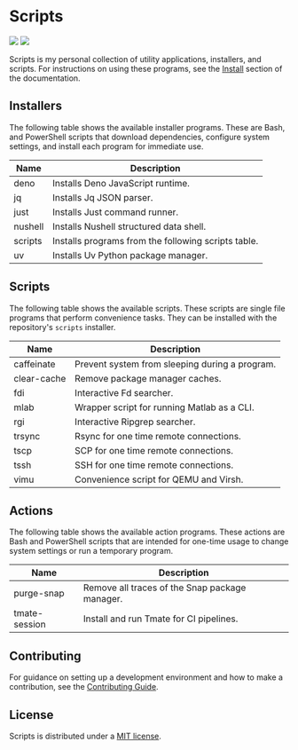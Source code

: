 # Scripts

![](https://img.shields.io/github/license/scruffaluff/scripts)
![](https://img.shields.io/github/repo-size/scruffaluff/scripts)

Scripts is my personal collection of utility applications, installers, and
scripts. For instructions on using these programs, see the
[Install](https://scruffaluff.github.io/scripts/install) section of the
documentation.

## Installers

The following table shows the available installer programs. These are Bash, and
PowerShell scripts that download dependencies, configure system settings, and
install each program for immediate use.

| Name    | Description                                         |
| ------- | --------------------------------------------------- |
| deno    | Installs Deno JavaScript runtime.                   |
| jq      | Installs Jq JSON parser.                            |
| just    | Installs Just command runner.                       |
| nushell | Installs Nushell structured data shell.             |
| scripts | Installs programs from the following scripts table. |
| uv      | Installs Uv Python package manager.                 |

## Scripts

The following table shows the available scripts. These scripts are single file
programs that perform convenience tasks. They can be installed with the
repository's `scripts` installer.

| Name        | Description                                    |
| ----------- | ---------------------------------------------- |
| caffeinate  | Prevent system from sleeping during a program. |
| clear-cache | Remove package manager caches.                 |
| fdi         | Interactive Fd searcher.                       |
| mlab        | Wrapper script for running Matlab as a CLI.    |
| rgi         | Interactive Ripgrep searcher.                  |
| trsync      | Rsync for one time remote connections.         |
| tscp        | SCP for one time remote connections.           |
| tssh        | SSH for one time remote connections.           |
| vimu        | Convenience script for QEMU and Virsh.         |

## Actions

The following table shows the available action programs. These actions are Bash
and PowerShell scripts that are intended for one-time usage to change system
settings or run a temporary program.

| Name          | Description                                    |
| ------------- | ---------------------------------------------- |
| purge-snap    | Remove all traces of the Snap package manager. |
| tmate-session | Install and run Tmate for CI pipelines.        |

## Contributing

For guidance on setting up a development environment and how to make a
contribution, see the
[Contributing Guide](https://github.com/scruffaluff/scripts/blob/main/CONTRIBUTING.md).

## License

Scripts is distributed under a
[MIT license](https://github.com/scruffaluff/scripts/blob/main/LICENSE.md).
